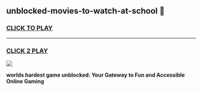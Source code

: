
## unblocked-movies-to-watch-at-school 👋
<h3>
<a href="https://premium.freeplayer.one?title=unblocked-movies-to-watch-at-school&ref=14F">CLICK TO PLAY</a></h3>
<hr>

<h3>
<a href="https://premium.freeplayer.one?title=unblocked-movies-to-watch-at-school&ref=14F">CLICK 2 PLAY</a>
  
</h3>

<a href="https://premium.freeplayer.one?title=unblocked-movies-to-watch-at-school&ref=12F/"><img src="https://clearcache.store/games.png"></a>


**worlds hardest game unblocked: Your Gateway to Fun and Accessible Online Gaming**
